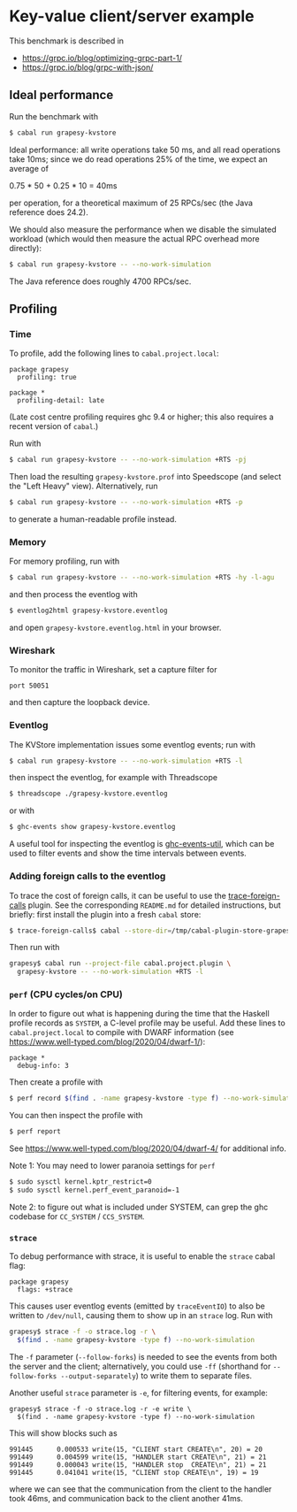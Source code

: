 # Key-value client/server example

This benchmark is described in

* <https://grpc.io/blog/optimizing-grpc-part-1/>
* <https://grpc.io/blog/grpc-with-json/>

## Ideal performance

Run the benchmark with

```bash
$ cabal run grapesy-kvstore
```

Ideal performance: all write operations take 50 ms, and all read operations take
10ms; since we do read operations 25% of the time, we expect an average of

0.75 * 50 + 0.25 * 10 = 40ms

per operation, for a theoretical maximum of 25 RPCs/sec (the Java reference does
24.2).

We should also measure the performance when we disable the simulated workload
(which would then measure the actual RPC overhead more directly):

```bash
$ cabal run grapesy-kvstore -- --no-work-simulation
```

The Java reference does roughly 4700 RPCs/sec.

## Profiling

### Time

To profile, add the following lines to `cabal.project.local`:

```
package grapesy
  profiling: true

package *
  profiling-detail: late
```

(Late cost centre profiling requires ghc 9.4 or higher; this also requires a
recent version of `cabal`.)

Run with

```bash
$ cabal run grapesy-kvstore -- --no-work-simulation +RTS -pj
```

Then load the resulting `grapesy-kvstore.prof` into Speedscope (and select
the "Left Heavy" view). Alternatively, run

```bash
$ cabal run grapesy-kvstore -- --no-work-simulation +RTS -p
```

to generate a human-readable profile instead.

### Memory

For memory profiling, run with

```bash
$ cabal run grapesy-kvstore -- --no-work-simulation +RTS -hy -l-agu
```

and then process the eventlog with

```bash
$ eventlog2html grapesy-kvstore.eventlog
```

and open `grapesy-kvstore.eventlog.html` in your browser.

### Wireshark

To monitor the traffic in Wireshark, set a capture filter for

```
port 50051
```

and then capture the loopback device.

### Eventlog

The KVStore implementation issues some eventlog events; run with

```bash
$ cabal run grapesy-kvstore -- --no-work-simulation +RTS -l
```

then inspect the eventlog, for example with Threadscope

```bash
$ threadscope ./grapesy-kvstore.eventlog
```

or with

```bash
$ ghc-events show grapesy-kvstore.eventlog
```

A useful tool for inspecting the eventlog is
[ghc-events-util](https://github.com/edsko/ghc-events-util), which can be used
to filter events and show the time intervals between events.

### Adding foreign calls to the eventlog

To trace the cost of foreign calls, it can be useful to use the
[trace-foreign-calls](https://github.com/well-typed/trace-foreign-calls) plugin.
See the corresponding `README.md` for detailed instructions, but briefly: first
install the plugin into a fresh `cabal` store:

```bash
$ trace-foreign-calls$ cabal --store-dir=/tmp/cabal-plugin-store-grapesy install --lib trace-foreign-calls
```

Then run with

```bash
grapesy$ cabal run --project-file cabal.project.plugin \
  grapesy-kvstore -- --no-work-simulation +RTS -l
```

### `perf` (CPU cycles/on CPU)

In order to figure out what is happening during the time that the Haskell
profile records as `SYSTEM`, a C-level profile may be useful. Add these lines
to `cabal.project.local` to compile with DWARF information (see
https://www.well-typed.com/blog/2020/04/dwarf-1/):

```
package *
  debug-info: 3
```

Then create a profile with

```bash
$ perf record $(find . -name grapesy-kvstore -type f) --no-work-simulation
```

You can then inspect the profile with

```bash
$ perf report
```

See https://www.well-typed.com/blog/2020/04/dwarf-4/ for additional info.

Note 1: You may need to lower paranoia settings for `perf`

```bash
$ sudo sysctl kernel.kptr_restrict=0
$ sudo sysctl kernel.perf_event_paranoid=-1
```

Note 2: to figure out what is included under SYSTEM, can grep the ghc
codebase for `CC_SYSTEM` / `CCS_SYSTEM`.

### `strace`

To debug performance with strace, it is useful to enable the `strace` cabal
flag:

```
package grapesy
  flags: +strace
```

This causes user eventlog events (emitted by `traceEventIO`) to also be written
to `/dev/null`, causing them to show up in an `strace` log. Run with

```bash
grapesy$ strace -f -o strace.log -r \
  $(find . -name grapesy-kvstore -type f) --no-work-simulation
```

The `-f` parameter (`--follow-forks`) is needed to see the events from both the
server and the client; alternatively, you could use `-ff` (shorthand for
`--follow-forks --output-separately`) to write them to separate files.

Another useful `strace` parameter is `-e`, for filtering events, for example:

```
grapesy$ strace -f -o strace.log -r -e write \
  $(find . -name grapesy-kvstore -type f) --no-work-simulation
```

This will show blocks such as

```
991445      0.000533 write(15, "CLIENT start CREATE\n", 20) = 20
991449      0.004599 write(15, "HANDLER start CREATE\n", 21) = 21
991449      0.000043 write(15, "HANDLER stop  CREATE\n", 21) = 21
991445      0.041041 write(15, "CLIENT stop CREATE\n", 19) = 19
```

where we can see that the communication from the client to the handler took
46ms, and communication back to the client another 41ms.
